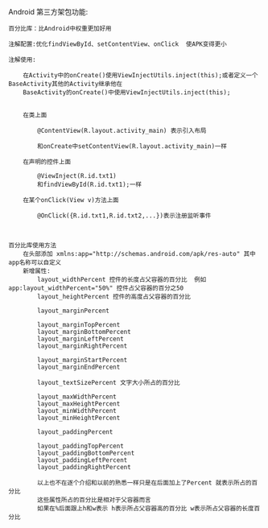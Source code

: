 Android 第三方架包功能:

    百分比库：比Android中权重更加好用
    
    注解配置:优化findViewById、setContentView、onClick  使APK变得更小
    
    注解使用:
        
        在Activity中的onCreate()使用ViewInjectUtils.inject(this);或者定义一个BaseActivity其他的Activity继承他在
        BaseActivity的onCreate()中使用ViewInjectUtils.inject(this);
    
    
        在类上面
        
            @ContentView(R.layout.activity_main) 表示引入布局
            
            和onCreate中setContentView(R.layout.activity_main)一样
            
        在声明的控件上面
        
            @ViewInject(R.id.txt1)
            和findViewById(R.id.txt1);一样
            
        在某个onClick(View v)方法上面
        
            @OnClick({R.id.txt1,R.id.txt2,...})表示注册监听事件



    百分比库使用方法
        在头部添加 xmlns:app="http://schemas.android.com/apk/res-auto" 其中app名称可以自定义
        新增属性:
            layout_widthPercent 控件的长度占父容器的百分比  例如 app:layout_widthPercent="50%" 控件占父容器的百分之50
            layout_heightPercent 控件的高度占父容器的百分比

            layout_marginPercent

            layout_marginTopPercent
            layout_marginBottomPercent
            layout_marginLeftPercent
            layout_marginRightPercent

            layout_marginStartPercent
            layout_marginEndPercent

            layout_textSizePercent 文字大小所占的百分比

            layout_maxWidthPercent
            layout_maxHeightPercent
            layout_minWidthPercent
            layout_minHeightPercent

            layout_paddingPercent

            layout_paddingTopPercent
            layout_paddingBottomPercent
            layout_paddingLeftPercent
            layout_paddingRightPercent

            以上也不在逐个介绍和以前的熟悉一样只是在后面加上了Percent 就表示所占的百分比
            这些属性所占的百分比是相对于父容器而言
            如果在%后面跟上h和w表示 h表示所占父容器高的百分比 w表示所占父容器的长度百分比
